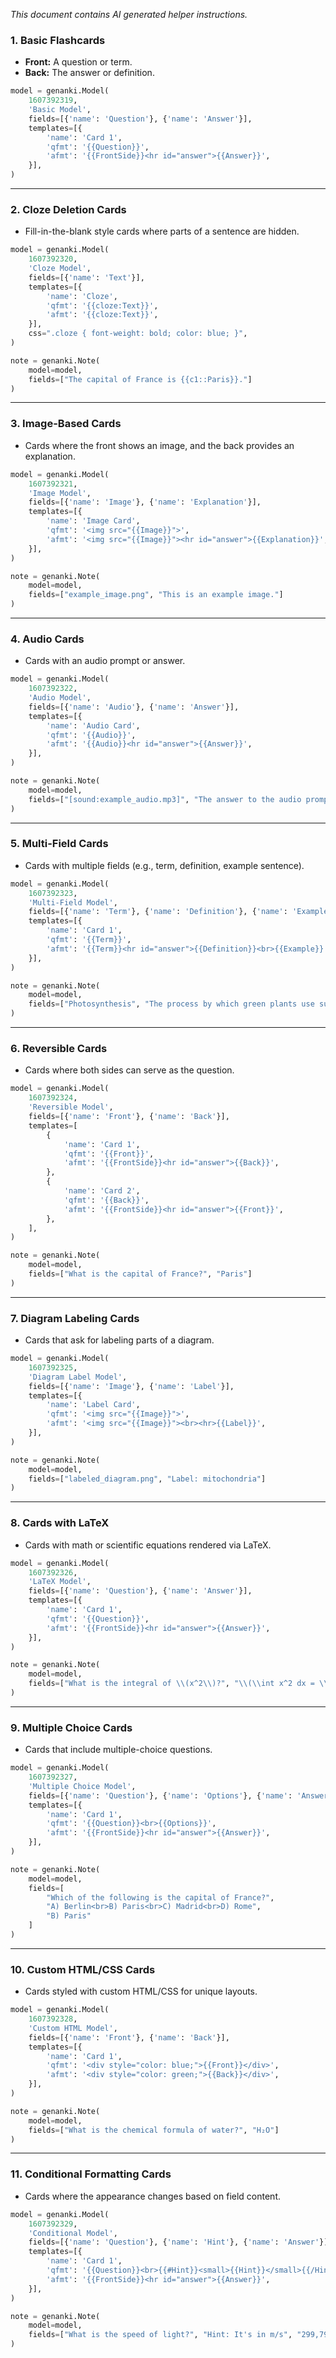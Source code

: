 _This document contains AI generated helper instructions._

### 1. Basic Flashcards
- **Front:** A question or term.
- **Back:** The answer or definition.

```python
model = genanki.Model(
    1607392319,
    'Basic Model',
    fields=[{'name': 'Question'}, {'name': 'Answer'}],
    templates=[{
        'name': 'Card 1',
        'qfmt': '{{Question}}',
        'afmt': '{{FrontSide}}<hr id="answer">{{Answer}}',
    }],
)
```

---

### 2. Cloze Deletion Cards

- Fill-in-the-blank style cards where parts of a sentence are hidden.

```python
model = genanki.Model(
    1607392320,
    'Cloze Model',
    fields=[{'name': 'Text'}],
    templates=[{
        'name': 'Cloze',
        'qfmt': '{{cloze:Text}}',
        'afmt': '{{cloze:Text}}',
    }],
    css=".cloze { font-weight: bold; color: blue; }",
)

note = genanki.Note(
    model=model,
    fields=["The capital of France is {{c1::Paris}}."]
)
```

---

### 3. Image-Based Cards

- Cards where the front shows an image, and the back provides an explanation.

```python
model = genanki.Model(
    1607392321,
    'Image Model',
    fields=[{'name': 'Image'}, {'name': 'Explanation'}],
    templates=[{
        'name': 'Image Card',
        'qfmt': '<img src="{{Image}}">',
        'afmt': '<img src="{{Image}}"><hr id="answer">{{Explanation}}',
    }],
)

note = genanki.Note(
    model=model,
    fields=["example_image.png", "This is an example image."]
)
```

---

### 4. Audio Cards

- Cards with an audio prompt or answer.

```python
model = genanki.Model(
    1607392322,
    'Audio Model',
    fields=[{'name': 'Audio'}, {'name': 'Answer'}],
    templates=[{
        'name': 'Audio Card',
        'qfmt': '{{Audio}}',
        'afmt': '{{Audio}}<hr id="answer">{{Answer}}',
    }],
)

note = genanki.Note(
    model=model,
    fields=["[sound:example_audio.mp3]", "The answer to the audio prompt."]
)
```

---

### 5. Multi-Field Cards

- Cards with multiple fields (e.g., term, definition, example sentence).

```python
model = genanki.Model(
    1607392323,
    'Multi-Field Model',
    fields=[{'name': 'Term'}, {'name': 'Definition'}, {'name': 'Example'}],
    templates=[{
        'name': 'Card 1',
        'qfmt': '{{Term}}',
        'afmt': '{{Term}}<hr id="answer">{{Definition}}<br>{{Example}}',
    }],
)

note = genanki.Note(
    model=model,
    fields=["Photosynthesis", "The process by which green plants use sunlight to synthesize food.", "Example: Plants perform photosynthesis to produce glucose."]
)
```

---

### 6. Reversible Cards

- Cards where both sides can serve as the question.

```python
model = genanki.Model(
    1607392324,
    'Reversible Model',
    fields=[{'name': 'Front'}, {'name': 'Back'}],
    templates=[
        {
            'name': 'Card 1',
            'qfmt': '{{Front}}',
            'afmt': '{{FrontSide}}<hr id="answer">{{Back}}',
        },
        {
            'name': 'Card 2',
            'qfmt': '{{Back}}',
            'afmt': '{{FrontSide}}<hr id="answer">{{Front}}',
        },
    ],
)

note = genanki.Note(
    model=model,
    fields=["What is the capital of France?", "Paris"]
)
```

---

### 7. Diagram Labeling Cards

- Cards that ask for labeling parts of a diagram.

```python
model = genanki.Model(
    1607392325,
    'Diagram Label Model',
    fields=[{'name': 'Image'}, {'name': 'Label'}],
    templates=[{
        'name': 'Label Card',
        'qfmt': '<img src="{{Image}}">',
        'afmt': '<img src="{{Image}}"><br><hr>{{Label}}',
    }],
)

note = genanki.Note(
    model=model,
    fields=["labeled_diagram.png", "Label: mitochondria"]
)
```

---

### 8. Cards with LaTeX

- Cards with math or scientific equations rendered via LaTeX.

```python
model = genanki.Model(
    1607392326,
    'LaTeX Model',
    fields=[{'name': 'Question'}, {'name': 'Answer'}],
    templates=[{
        'name': 'Card 1',
        'qfmt': '{{Question}}',
        'afmt': '{{FrontSide}}<hr id="answer">{{Answer}}',
    }],
)

note = genanki.Note(
    model=model,
    fields=["What is the integral of \\(x^2\\)?", "\\(\\int x^2 dx = \\frac{x^3}{3} + C\\)"]
)
```

---

### 9. Multiple Choice Cards

- Cards that include multiple-choice questions.

```python
model = genanki.Model(
    1607392327,
    'Multiple Choice Model',
    fields=[{'name': 'Question'}, {'name': 'Options'}, {'name': 'Answer'}],
    templates=[{
        'name': 'Card 1',
        'qfmt': '{{Question}}<br>{{Options}}',
        'afmt': '{{FrontSide}}<hr id="answer">{{Answer}}',
    }],
)

note = genanki.Note(
    model=model,
    fields=[
        "Which of the following is the capital of France?",
        "A) Berlin<br>B) Paris<br>C) Madrid<br>D) Rome",
        "B) Paris"
    ]
)
```

---

### 10. Custom HTML/CSS Cards

- Cards styled with custom HTML/CSS for unique layouts.

```python
model = genanki.Model(
    1607392328,
    'Custom HTML Model',
    fields=[{'name': 'Front'}, {'name': 'Back'}],
    templates=[{
        'name': 'Card 1',
        'qfmt': '<div style="color: blue;">{{Front}}</div>',
        'afmt': '<div style="color: green;">{{Back}}</div>',
    }],
)

note = genanki.Note(
    model=model,
    fields=["What is the chemical formula of water?", "H₂O"]
)
```

---

### 11. Conditional Formatting Cards

- Cards where the appearance changes based on field content.

```python
model = genanki.Model(
    1607392329,
    'Conditional Model',
    fields=[{'name': 'Question'}, {'name': 'Hint'}, {'name': 'Answer'}],
    templates=[{
        'name': 'Card 1',
        'qfmt': '{{Question}}<br>{{#Hint}}<small>{{Hint}}</small>{{/Hint}}',
        'afmt': '{{FrontSide}}<hr id="answer">{{Answer}}',
    }],
)

note = genanki.Note(
    model=model,
    fields=["What is the speed of light?", "Hint: It's in m/s", "299,792,458 m/s"]
)
```
